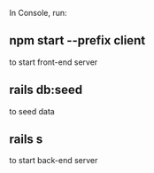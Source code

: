<!-- # README

This README would normally document whatever steps are necessary to get the
application up and running.

Things you may want to cover:

* Ruby version

* System dependencies

* Configuration

* Database creation

* Database initialization

* How to run the test suite

* Services (job queues, cache servers, search engines, etc.)

* Deployment instructions

* ... -->


In Console, run:
## npm start --prefix client
to start front-end server
## rails db:seed
to seed data
## rails s
to start back-end server

